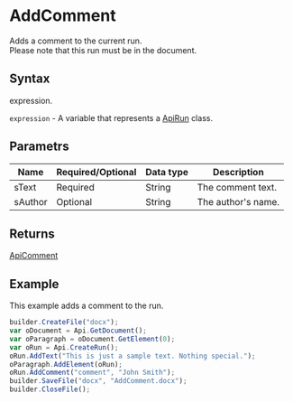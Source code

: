 # AddComment

Adds a comment to the current run.
<br>Please note that this run must be in the document.

## Syntax

expression.

`expression` - A variable that represents a [ApiRun](../ApiRun.md) class.

## Parametrs

| **Name** | **Required/Optional** | **Data type** | **Description** |
| ------------- | ------------- | ------------- | ------------- |
| sText | Required | String | The comment text. |
| sAuthor | Optional | String | The author's name. |

## Returns

[ApiComment](../../ApiComment/ApiComment.md)

## Example

This example adds a comment to the run.

```javascript
builder.CreateFile("docx");
var oDocument = Api.GetDocument();
var oParagraph = oDocument.GetElement(0);
var oRun = Api.CreateRun();
oRun.AddText("This is just a sample text. Nothing special.");
oParagraph.AddElement(oRun);
oRun.AddComment("comment", "John Smith");
builder.SaveFile("docx", "AddComment.docx");
builder.CloseFile();
```